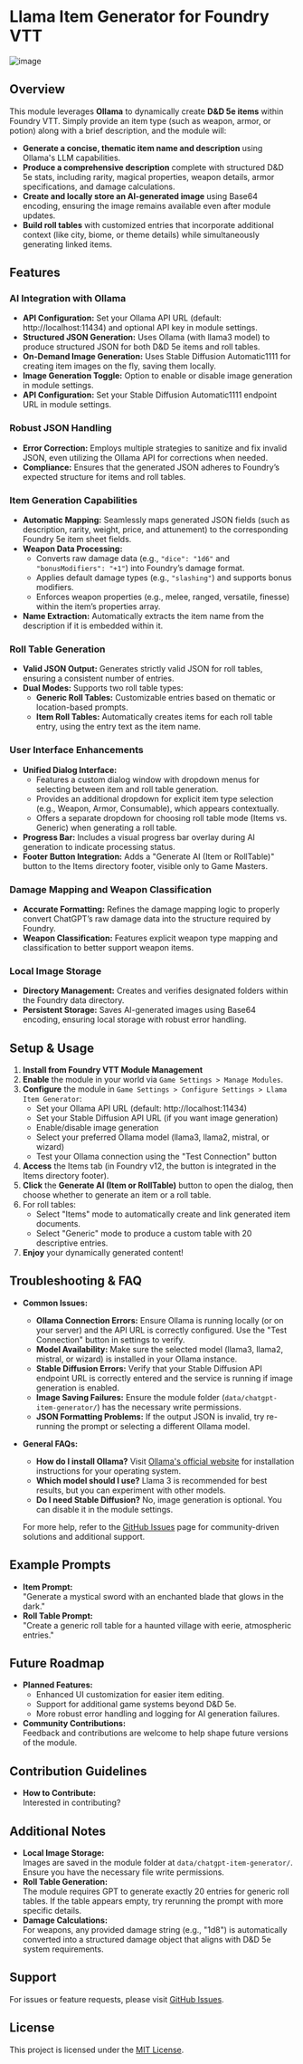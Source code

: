 # Llama Item Generator for Foundry VTT

![image](https://github.com/user-attachments/assets/6b890c07-544d-42b1-829a-4f93b0a73827)

## Overview
This module leverages **Ollama** to dynamically create **D&D 5e items** within Foundry VTT. Simply provide an item type (such as weapon, armor, or potion) along with a brief description, and the module will:

- **Generate a concise, thematic item name and description** using Ollama's LLM capabilities.
- **Produce a comprehensive description** complete with structured D&D 5e stats, including rarity, magical properties, weapon details, armor specifications, and damage calculations.
- **Create and locally store an AI-generated image** using Base64 encoding, ensuring the image remains available even after module updates.
- **Build roll tables** with customized entries that incorporate additional context (like city, biome, or theme details) while simultaneously generating linked items.

## Features

### AI Integration with Ollama
- **API Configuration:** Set your Ollama API URL (default: http://localhost:11434) and optional API key in module settings.
- **Structured JSON Generation:** Uses Ollama (with llama3 model) to produce structured JSON for both D&D 5e items and roll tables.
- **On-Demand Image Generation:** Uses Stable Diffusion Automatic1111 for creating item images on the fly, saving them locally.
- **Image Generation Toggle:** Option to enable or disable image generation in module settings.
- **API Configuration:** Set your Stable Diffusion Automatic1111 endpoint URL in module settings.

### Robust JSON Handling
- **Error Correction:** Employs multiple strategies to sanitize and fix invalid JSON, even utilizing the Ollama API for corrections when needed.
- **Compliance:** Ensures that the generated JSON adheres to Foundry’s expected structure for items and roll tables.

### Item Generation Capabilities
- **Automatic Mapping:** Seamlessly maps generated JSON fields (such as description, rarity, weight, price, and attunement) to the corresponding Foundry 5e item sheet fields.
- **Weapon Data Processing:**
  - Converts raw damage data (e.g., `"dice": "1d6"` and `"bonusModifiers": "+1"`) into Foundry’s damage format.
  - Applies default damage types (e.g., `"slashing"`) and supports bonus modifiers.
  - Enforces weapon properties (e.g., melee, ranged, versatile, finesse) within the item’s properties array.
- **Name Extraction:** Automatically extracts the item name from the description if it is embedded within it.

### Roll Table Generation
- **Valid JSON Output:** Generates strictly valid JSON for roll tables, ensuring a consistent number of entries.
- **Dual Modes:** Supports two roll table types:
  - **Generic Roll Tables:** Customizable entries based on thematic or location-based prompts.
  - **Item Roll Tables:** Automatically creates items for each roll table entry, using the entry text as the item name.

### User Interface Enhancements
- **Unified Dialog Interface:**
  - Features a custom dialog window with dropdown menus for selecting between item and roll table generation.
  - Provides an additional dropdown for explicit item type selection (e.g., Weapon, Armor, Consumable), which appears contextually.
  - Offers a separate dropdown for choosing roll table mode (Items vs. Generic) when generating a roll table.
- **Progress Bar:** Includes a visual progress bar overlay during AI generation to indicate processing status.
- **Footer Button Integration:** Adds a "Generate AI (Item or RollTable)" button to the Items directory footer, visible only to Game Masters.

### Damage Mapping and Weapon Classification
- **Accurate Formatting:** Refines the damage mapping logic to properly convert ChatGPT’s raw damage data into the structure required by Foundry.
- **Weapon Classification:** Features explicit weapon type mapping and classification to better support weapon items.

### Local Image Storage
- **Directory Management:** Creates and verifies designated folders within the Foundry data directory.
- **Persistent Storage:** Saves AI-generated images using Base64 encoding, ensuring local storage with robust error handling.

## Setup & Usage

1. **Install from Foundry VTT Module Management**  
2. **Enable** the module in your world via `Game Settings > Manage Modules`.
3. **Configure** the module in `Game Settings > Configure Settings > Llama Item Generator`:
   - Set your Ollama API URL (default: http://localhost:11434)
   - Set your Stable Diffusion API URL (if you want image generation)
   - Enable/disable image generation
   - Select your preferred Ollama model (llama3, llama2, mistral, or wizard)
   - Test your Ollama connection using the "Test Connection" button
4. **Access** the Items tab (in Foundry v12, the button is integrated in the Items directory footer).
5. **Click** the **Generate AI (Item or RollTable)** button to open the dialog, then choose whether to generate an item or a roll table.
6. For roll tables:
   - Select "Items" mode to automatically create and link generated item documents.
   - Select "Generic" mode to produce a custom table with 20 descriptive entries.
7. **Enjoy** your dynamically generated content!

## Troubleshooting & FAQ
- **Common Issues:**
  - **Ollama Connection Errors:** Ensure Ollama is running locally (or on your server) and the API URL is correctly configured. Use the "Test Connection" button in settings to verify.
  - **Model Availability:** Make sure the selected model (llama3, llama2, mistral, or wizard) is installed in your Ollama instance.
  - **Stable Diffusion Errors:** Verify that your Stable Diffusion API endpoint URL is correctly entered and the service is running if image generation is enabled.
  - **Image Saving Failures:** Ensure the module folder (`data/chatgpt-item-generator/`) has the necessary write permissions.
  - **JSON Formatting Problems:** If the output JSON is invalid, try re-running the prompt or selecting a different Ollama model.
- **General FAQs:**  
  - **How do I install Ollama?** Visit [Ollama's official website](https://ollama.ai/) for installation instructions for your operating system.
  - **Which model should I use?** Llama 3 is recommended for best results, but you can experiment with other models.
  - **Do I need Stable Diffusion?** No, image generation is optional. You can disable it in the module settings.
  
  For more help, refer to the [GitHub Issues](https://github.com/f3rr311/Llama-Item-Gen-for-Foundry-VTT/issues) page for community-driven solutions and additional support.

## Example Prompts
- **Item Prompt:**  
  "Generate a mystical sword with an enchanted blade that glows in the dark."
- **Roll Table Prompt:**  
  "Create a generic roll table for a haunted village with eerie, atmospheric entries."

## Future Roadmap
- **Planned Features:**
  - Enhanced UI customization for easier item editing.
  - Support for additional game systems beyond D&D 5e.
  - More robust error handling and logging for AI generation failures.
- **Community Contributions:**  
  Feedback and contributions are welcome to help shape future versions of the module.

## Contribution Guidelines
- **How to Contribute:**  
  Interested in contributing?

## Additional Notes
- **Local Image Storage:**  
  Images are saved in the module folder at `data/chatgpt-item-generator/`. Ensure you have the necessary file write permissions.
- **Roll Table Generation:**  
  The module requires GPT to generate exactly 20 entries for generic roll tables. If the table appears empty, try rerunning the prompt with more specific details.
- **Damage Calculations:**  
  For weapons, any provided damage string (e.g., "1d8") is automatically converted into a structured damage object that aligns with D&D 5e system requirements.


## Support
For issues or feature requests, please visit [GitHub Issues](https://github.com/f3rr311/Llama-Item-Gen-for-Foundry-VTT/issues).

## License
This project is licensed under the [MIT License](https://opensource.org/licenses/MIT).
